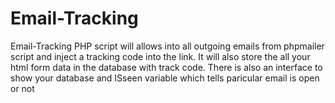 # Email-Tracking

Email-Tracking  PHP script will allows into all outgoing emails from phpmailer script and inject a tracking code into the link. 
It will also store the all your html form data in the database with track code. There is also an interface to show your database and ISseen variable which tells paricular email is open or not
